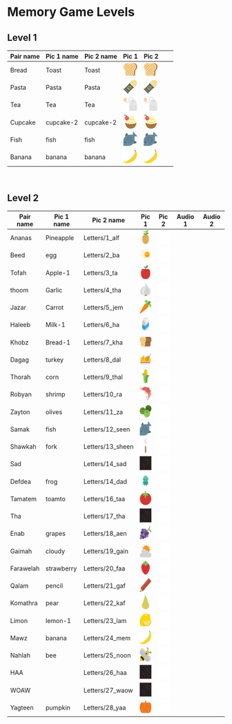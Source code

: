# Memory Game Levels



## Level 1

| **Pair name** | **Pic 1 name** | **Pic 2 name** | **Pic 1**                                                    | **Pic 2**                           |      |      |
| ------------- | -------------- | -------------- | ------------------------------------------------------------ | ----------------------------------- | ---- | ---- |
| Bread         | Toast          | Toast          |                         <img src="../sprites/cards/toast.png" width="32" height="32" /> | <img src="../sprites/cards/toast.png" width="32" height="32" /> |      |      |
| Pasta         | Pasta          | Pasta          | <img src="../sprites/cards/pasta.png" width="32" height="32" /> | <img src="../sprites/cards/pasta.png" width="32" height="32" />                                    |      |      |
| Tea           | Tea            | Tea            | <img src="../sprites/cards/tea.png" width="32" height="32" />                                                             |<img src="../sprites/cards/tea.png" width="32" height="32" />                                     |      |      |
| Cupcake         | cupcake-2          | cupcake-2          |<img src="../sprites/cards/cupcake-2.png" width="32" height="32" /> | <img src="../sprites/cards/cupcake-2.png" width="32" height="32" /> |      |      |
| Fish         | fish          | fish          |<img src="../sprites/cards/fish.png" width="32" height="32" /> | <img src="../sprites/cards/fish.png" width="32" height="32" /> |      |      |
| Banana | banana | banana |<img src="../sprites/cards/banana.png" width="32" height="32" /> | <img src="../sprites/cards/banana.png" width="32" height="32" /> | | |

​	

## Level 2

| **Pair name** | **Pic 1 name** | **Pic 2 name** | **Pic 1**                                                    | **Pic 2**                                                    | **Audio 1** | **Audio 2** |
| ------------- | -------------- | -------------- | ------------------------------------------------------------ | ------------------------------------------------------------ | ----------- | ----------- |
| Ananas        | Pineapple      | Letters/1_alf  | <img src="../sprites/cards/pineapple.png" width="32" height="32" /> | <img src="../sprites/cards/Letters/1_alf.png" style="width: 32px; height: 32px; background-color:#000000" /> |             |             |
| Beed          | egg            | Letters/2_ba   | <img src="../sprites/cards/egg.png" width="32" height="32" /> | <img src="../sprites/cards/Letters/2_ba.png" style="width: 32px; height: 32px; background-color:#000000" /> |             |             |
| Tofah         | Apple-1        | Letters/3_ta   | <img src="../sprites/cards/apple-1.png" width="32" height="32" /> | <img src="../sprites/cards/Letters/3_ta.png" style="width: 32px; height: 32px; background-color:#000000" /> |             |             |
| thoom         | Garlic         | Letters/4_tha  | <img src="../sprites/cards/garlic.png" width="32" height="32" /> | <img src="../sprites/cards/Letters/4_tha.png" style="width: 32px; height: 32px; background-color:#000000" /> |             |             |
| Jazar         | Carrot         | Letters/5_jem  | <img src="../sprites/cards/carrot.png" width="32" height="32" /> | <img src="../sprites/cards/Letters/5_jem.png" style="width: 32px; height: 32px; background-color:#000000" /> |             |             |
| Haleeb        | Milk-1         | Letters/6_ha   | <img src="../sprites/cards/milk-1.png" width="32" height="32" /> | <img src="../sprites/cards/Letters/6_ha.png" style="width: 32px; height: 32px; background-color:#000000" /> |             |             |
| Khobz        | Bread-1         | Letters/7_kha   | <img src="../sprites/cards/bread-1.png" width="32" height="32" /> | <img src="../sprites/cards/Letters/7_kha.png" style="width: 32px; height: 32px; background-color:#000000" /> |             |             |
| Dagag        | turkey         | Letters/8_dal   | <img src="../sprites/cards/turkey.png" width="32" height="32" /> | <img src="../sprites/cards/Letters/8_dal.png" style="width: 32px; height: 32px; background-color:#000000" /> |             |             |
| Thorah        | corn         | Letters/9_thal   | <img src="../sprites/cards/corn.png" width="32" height="32" /> | <img src="../sprites/cards/Letters/9_thal.png" style="width: 32px; height: 32px; background-color:#000000" /> |             |             |
| Robyan        | shrimp         | Letters/10_ra   | <img src="../sprites/cards/shrimp.png" width="32" height="32" /> | <img src="../sprites/cards/Letters/10_ra.png" style="width: 32px; height: 32px; background-color:#000000" /> |             |             |
| Zayton        | olives         | Letters/11_za   | <img src="../sprites/cards/olives.png" width="32" height="32" /> | <img src="../sprites/cards/Letters/11_za.png" style="width: 32px; height: 32px; background-color:#000000" /> |             |             |
| Samak    | fish      | Letters/12_seen | <img src="../sprites/cards/fish.png" width="32" height="32" /> | <img src="../sprites/cards/Letters/12_seen.png" style="width: 32px; height: 32px; background-color:#000000" /> |             |             |
| Shawkah    | fork      | Letters/13_sheen | <img src="../sprites/cards/fork.png" width="32" height="32" /> | <img src="../sprites/cards/Letters/13_sheen.png" style="width: 32px; height: 32px; background-color:#000000" /> |             |             |
| Sad    |       | Letters/14_sad | <img src="../sprites/cards/box_bg.png" width="32" height="32" /> | <img src="../sprites/cards/Letters/14_sad.png" style="width: 32px; height: 32px; background-color:#000000" /> |             |             |
| Defdea | frog | Letters/14_dad | <img src="../sprites/cards/frog.png" width="32" height="32" /> | <img src="../sprites/cards/Letters/15_dad.png" style="width: 32px; height: 32px; background-color:#000000" /> |             |             |
| Tamatem    | toamto      | Letters/16_taa | <img src="../sprites/cards/tomato.png" width="32" height="32" /> | <img src="../sprites/cards/Letters/16_taa.png" style="width: 32px; height: 32px; background-color:#000000" /> |             |             |
| Tha    |       | Letters/17_tha | <img src="../sprites/cards/box_bg.png" width="32" height="32" /> | <img src="../sprites/cards/Letters/17_thaa.png" style="width: 32px; height: 32px; background-color:#000000" /> |             |             |
| Enab    | grapes      | Letters/18_aen | <img src="../sprites/cards/grapes.png" width="32" height="32" /> | <img src="../sprites/cards/Letters/18_aen.png" style="width: 32px; height: 32px; background-color:#000000" /> |             |             |
| Gaimah    | cloudy      | Letters/19_gain | <img src="../sprites/cards/cloudy.png" width="32" height="32" /> | <img src="../sprites/cards/Letters/19_gain.png" style="width: 32px; height: 32px; background-color:#000000" /> |             |             |
| Farawelah    | strawberry      | Letters/20_faa | <img src="../sprites/cards/strawberry.png" width="32" height="32" /> | <img src="../sprites/cards/Letters/20_faa.png" style="width: 32px; height: 32px; background-color:#000000" /> |             |             |
| Qalam    | pencil      | Letters/21_gaf | <img src="../sprites/cards/pencil.png" width="32" height="32" /> | <img src="../sprites/cards/Letters/21_gaf.png" style="width: 32px; height: 32px; background-color:#000000" /> |             |             |
| Komathra  | pear      | Letters/22_kaf | <img src="../sprites/cards/pear.png" width="32" height="32" /> | <img src="../sprites/cards/Letters/22_kaf.png" style="width: 32px; height: 32px; background-color:#000000" /> |             |             |
| Limon  | lemon-1      | Letters/23_lam | <img src="../sprites/cards/lemon-1.png" width="32" height="32" /> | <img src="../sprites/cards/Letters/23_lam.png" style="width: 32px; height: 32px; background-color:#000000" /> |             |             |
| Mawz  | banana      | Letters/24_mem | <img src="../sprites/cards/banana.png" width="32" height="32" /> | <img src="../sprites/cards/Letters/24_mem.png" style="width: 32px; height: 32px; background-color:#000000" /> |             |             |
| Nahlah | bee    | Letters/25_noon | <img src="../sprites/cards/bee.png" width="32" height="32" /> | <img src="../sprites/cards/Letters/25_noon.png" style="width: 32px; height: 32px; background-color:#000000" /> |             |             |
| HAA  |       | Letters/26_haa | <img src="../sprites/cards/box_bg.png" width="32" height="32" /> | <img src="../sprites/cards/Letters/26_haa.png" style="width: 32px; height: 32px; background-color:#000000" /> |             |             |
| WOAW  |       | Letters/27_waow | <img src="../sprites/cards/box_bg.png" width="32" height="32" /> | <img src="../sprites/cards/Letters/27_waow.png" style="width: 32px; height: 32px; background-color:#000000" /> |             |             |
| Yagteen  | pumpkin      | Letters/28_yaa | <img src="../sprites/cards/pumpkin.png" width="32" height="32" /> | <img src="../sprites/cards/Letters/28_yaa.png" style="width: 32px; height: 32px; background-color:#000000" /> |             |             |



